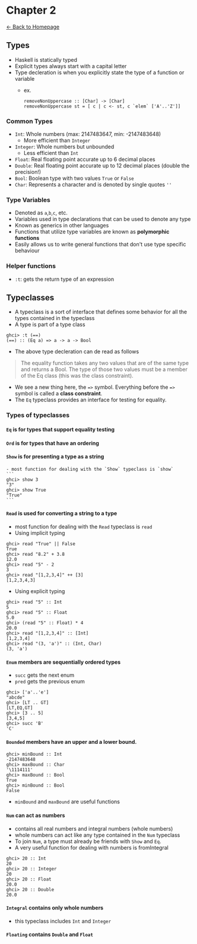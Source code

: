 # Chapter 2
[<- Back to Homepage](../../index.md)
## Types
- Haskell is statically typed
- Explicit types always start with a capital letter
- Type decleration is when you explicitly state the type of a function or variable
  - ex.

    ```
    removeNonUppercase :: [Char] -> [Char]
    removeNonUppercase st = [ c | c <- st, c `elem` ['A'..'Z']]
    ```

### Common Types
  - `Int`: Whole numbers (max: 2147483647, min: -2147483648)
    - More efficient than `Integer`
  - `Integer`: Whole numbers but unbounded
    - Less efficient than `Int`
  - `Float`: Real floating point accurate up to 6 decimal places
  - `Double`: Real floating point accurate up to 12 decimal places (double the precision!)
  - `Bool`: Boolean type with two values `True` or `False`
  - `Char`: Represents a character and is denoted by single quotes `''`

### Type Variables
- Denoted as `a`,`b`,`c`, etc.
- Variables used in type declarations that can be used to denote any type
- Known as generics in other languages
- Functions that utilize type variables are known as **polymorphic functions**
- Easily allows us to write general functions that don't use type specific behaviour

### Helper functions
- `:t`: gets the return type of an expression

## Typeclasses
- A typeclass is a sort of interface that defines some behavior for all the types contained in the typeclass
- A type is part of a type class
```
ghci> :t (==)
(==) :: (Eq a) => a -> a -> Bool
```

- The above type decleration can de read as follows
> The equality function takes any two values that are of the same type and returns a Bool. The type of those two values must be a member of the Eq class (this was the class constraint).

- We see a new thing here, the `=>` symbol. Everything before the `=>` symbol is called a **class constraint**.
- The `Eq` typeclass provides an interface for testing for equality.

### Types of typeclasses
#### `Eq` is for types that support equality testing

#### `Ord` is for types that have an ordering
#### `Show` is for presenting a type as a string
	- most function for dealing with the `Show` typeclass is `show`
	```
	ghci> show 3
	"3"
	ghci> show True
	"True"
	```

#### `Read` is used for converting a string to a type
- most function for dealing with the `Read` typeclass is `read`
- Using implicit typing
```
ghci> read "True" || False
True
ghci> read "8.2" + 3.8
12.0
ghci> read "5" - 2
3
ghci> read "[1,2,3,4]" ++ [3]
[1,2,3,4,3]
```

- Using explicit typing
```
ghci> read "5" :: Int
5
ghci> read "5" :: Float
5.0
ghci> (read "5" :: Float) * 4
20.0
ghci> read "[1,2,3,4]" :: [Int]
[1,2,3,4]
ghci> read "(3, 'a')" :: (Int, Char)
(3, 'a')
```

#### `Enum` members are sequentially ordered types
- `succ` gets the next enum
- `pred` gets the previous enum
```
ghci> ['a'..'e']
"abcde"
ghci> [LT .. GT]
[LT,EQ,GT]
ghci> [3 .. 5]
[3,4,5]
ghci> succ 'B'
'C'
```

#### `Bounded` members have an upper and a lower bound.
```
ghci> minBound :: Int
-2147483648
ghci> maxBound :: Char
'\1114111'
ghci> maxBound :: Bool
True
ghci> minBound :: Bool
False
```

- `minBound` and `maxBound` are useful functions

#### `Num` can act as numbers
- contains all real numbers and integral numbers (whole numbers)
- whole numbers can act like any type contained in the `Num` typeclass
- To join `Num`, a type must already be friends with `Show` and `Eq`.
- A very useful function for dealing with numbers is fromIntegral
```
ghci> 20 :: Int
20
ghci> 20 :: Integer
20
ghci> 20 :: Float
20.0
ghci> 20 :: Double
20.0
```

#### `Integral` contains only whole numbers
- this typeclass includes `Int` and `Integer`

#### `Floating` contains `Double` and `Float`
